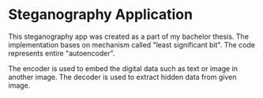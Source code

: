 # Steganography Application
This steganography app was created as a part of my bachelor thesis.
The implementation bases on mechanism called "least significant bit". The code represents entire "autoencoder".

The encoder is used to embed the digital data such as text or image in another image. The decoder is used to extract hidden data from given image.
